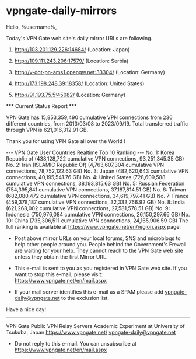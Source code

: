 # vpngate-daily-mirrors

Hello, %username%,

Today's VPN Gate web site's daily mirror URLs are following.

1. http://103.201.129.226:14684/
   (Location: Japan)

2. http://109.111.243.206:17579/
   (Location: Serbia)

3. http://v-dot-pn-ams1.opengw.net:33304/
   (Location: Germany)

4. http://173.198.248.39:18358/
   (Location: United States)

5. http://91.193.75.5:45082/
   (Location: Germany)


*** Current Status Report ***

VPN Gate has 15,853,359,490 cumulative VPN connections from 236 different countries, from 2013/03/08 to 2023/09/19.
Total transferred traffic through VPN is 621,016,312.91 GB.

Thank you for using VPN Gate all over the World !


--- VPN Gate User Countries Realtime Top 10 Ranking ---
No. 1: Korea Republic of (438,128,722 cumulative VPN connections, 93,251,345.35 GB)
No. 2: Iran (ISLAMIC Republic Of) (4,763,607,304 cumulative VPN connections, 78,752,122.63 GB)
No. 3: Japan (482,620,643 cumulative VPN connections, 40,195,541.76 GB)
No. 4: United States (728,609,588 cumulative VPN connections, 38,193,815.63 GB)
No. 5: Russian Federation (754,395,841 cumulative VPN connections, 37,187,814.51 GB)
No. 6: Taiwan (682,080,472 cumulative VPN connections, 34,619,797.41 GB)
No. 7: France (459,378,187 cumulative VPN connections, 32,333,766.92 GB)
No. 8: India (621,268,002 cumulative VPN connections, 27,581,578.51 GB)
No. 9: Indonesia (750,976,084 cumulative VPN connections, 26,150,297.66 GB)
No. 10: China (735,306,511 cumulative VPN connections, 24,165,906.59 GB)
The full ranking is available at https://www.vpngate.net/en/region.aspx page.


* Post above mirror URLs on your local forums, SNS and microblogs
  to help other people around you.
  People behind the Government's Frewall are waiting for your help.
  They cannot reach to the VPN Gate web site
  unless they obtain the first Mirror URL.

* This e-mail is sent to you as you registered in VPN Gate web site.
  If you want to stop this e-mail, please visit:
  https://www.vpngate.net/en/mail.aspx

* If your mail server identifies this e-mail as a SPAM
  please add vpngate-daily@vpngate.net to the exclusion list.

Have a nice day!

------------------------------------------------------
VPN Gate Public VPN Relay Servers
Academic Experiment at University of Tsukuba, Japan
https://www.vpngate.net/
vpngate-daily@vpngate.net
* Do not reply to this e-mail.
  You can unsubscribe at https://www.vpngate.net/en/mail.aspx



